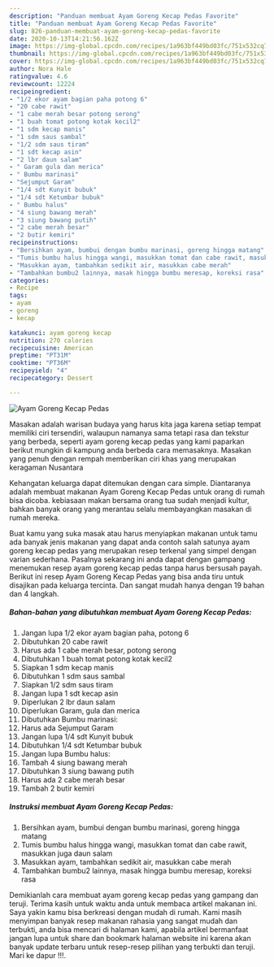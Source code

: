 ```yaml
---
description: "Panduan membuat Ayam Goreng Kecap Pedas Favorite"
title: "Panduan membuat Ayam Goreng Kecap Pedas Favorite"
slug: 826-panduan-membuat-ayam-goreng-kecap-pedas-favorite
date: 2020-10-13T14:21:56.162Z
image: https://img-global.cpcdn.com/recipes/1a963bf449bd03fc/751x532cq70/ayam-goreng-kecap-pedas-foto-resep-utama.jpg
thumbnail: https://img-global.cpcdn.com/recipes/1a963bf449bd03fc/751x532cq70/ayam-goreng-kecap-pedas-foto-resep-utama.jpg
cover: https://img-global.cpcdn.com/recipes/1a963bf449bd03fc/751x532cq70/ayam-goreng-kecap-pedas-foto-resep-utama.jpg
author: Nora Hale
ratingvalue: 4.6
reviewcount: 12224
recipeingredient:
- "1/2 ekor ayam bagian paha potong 6"
- "20 cabe rawit"
- "1 cabe merah besar potong serong"
- "1 buah tomat potong kotak kecil2"
- "1 sdm kecap manis"
- "1 sdm saus sambal"
- "1/2 sdm saus tiram"
- "1 sdt kecap asin"
- "2 lbr daun salam"
- " Garam gula dan merica"
- " Bumbu marinasi"
- "Sejumput Garam"
- "1/4 sdt Kunyit bubuk"
- "1/4 sdt Ketumbar bubuk"
- " Bumbu halus"
- "4 siung bawang merah"
- "3 siung bawang putih"
- "2 cabe merah besar"
- "2 butir kemiri"
recipeinstructions:
- "Bersihkan ayam, bumbui dengan bumbu marinasi, goreng hingga matang"
- "Tumis bumbu halus hingga wangi, masukkan tomat dan cabe rawit, masukkan juga daun salam"
- "Masukkan ayam, tambahkan sedikit air, masukkan cabe merah"
- "Tambahkan bumbu2 lainnya, masak hingga bumbu meresap, koreksi rasa"
categories:
- Recipe
tags:
- ayam
- goreng
- kecap

katakunci: ayam goreng kecap 
nutrition: 270 calories
recipecuisine: American
preptime: "PT31M"
cooktime: "PT36M"
recipeyield: "4"
recipecategory: Dessert

---
```



![Ayam Goreng Kecap Pedas](https://img-global.cpcdn.com/recipes/1a963bf449bd03fc/751x532cq70/ayam-goreng-kecap-pedas-foto-resep-utama.jpg)

Masakan adalah warisan budaya yang harus kita jaga karena setiap tempat memiliki ciri tersendiri, walaupun namanya sama tetapi rasa dan tekstur yang berbeda, seperti ayam goreng kecap pedas yang kami paparkan berikut mungkin di kampung anda berbeda cara memasaknya. Masakan yang penuh dengan rempah memberikan ciri khas yang merupakan keragaman Nusantara

Kehangatan keluarga dapat ditemukan dengan cara simple. Diantaranya adalah membuat makanan Ayam Goreng Kecap Pedas untuk orang di rumah bisa dicoba. kebiasaan makan bersama orang tua sudah menjadi kultur, bahkan banyak orang yang merantau selalu membayangkan masakan di rumah mereka.



Buat kamu yang suka masak atau harus menyiapkan makanan untuk tamu ada banyak jenis makanan yang dapat anda contoh salah satunya ayam goreng kecap pedas yang merupakan resep terkenal yang simpel dengan varian sederhana. Pasalnya sekarang ini anda dapat dengan gampang menemukan resep ayam goreng kecap pedas tanpa harus bersusah payah.
Berikut ini resep Ayam Goreng Kecap Pedas yang bisa anda tiru untuk disajikan pada keluarga tercinta. Dan sangat mudah hanya dengan 19 bahan dan 4 langkah.


<!--inarticleads1-->

##### Bahan-bahan yang dibutuhkan membuat Ayam Goreng Kecap Pedas:

1. Jangan lupa 1/2 ekor ayam bagian paha, potong 6
1. Dibutuhkan 20 cabe rawit
1. Harus ada 1 cabe merah besar, potong serong
1. Dibutuhkan 1 buah tomat potong kotak kecil2
1. Siapkan 1 sdm kecap manis
1. Dibutuhkan 1 sdm saus sambal
1. Siapkan 1/2 sdm saus tiram
1. Jangan lupa 1 sdt kecap asin
1. Diperlukan 2 lbr daun salam
1. Diperlukan  Garam, gula dan merica
1. Dibutuhkan  Bumbu marinasi:
1. Harus ada Sejumput Garam
1. Jangan lupa 1/4 sdt Kunyit bubuk
1. Dibutuhkan 1/4 sdt Ketumbar bubuk
1. Jangan lupa  Bumbu halus:
1. Tambah 4 siung bawang merah
1. Dibutuhkan 3 siung bawang putih
1. Harus ada 2 cabe merah besar
1. Tambah 2 butir kemiri




<!--inarticleads2-->

##### Instruksi membuat  Ayam Goreng Kecap Pedas:

1. Bersihkan ayam, bumbui dengan bumbu marinasi, goreng hingga matang
1. Tumis bumbu halus hingga wangi, masukkan tomat dan cabe rawit, masukkan juga daun salam
1. Masukkan ayam, tambahkan sedikit air, masukkan cabe merah
1. Tambahkan bumbu2 lainnya, masak hingga bumbu meresap, koreksi rasa




Demikianlah cara membuat ayam goreng kecap pedas yang gampang dan teruji. Terima kasih untuk waktu anda untuk membaca artikel makanan ini. Saya yakin kamu bisa berkreasi dengan mudah di rumah. Kami masih menyimpan banyak resep makanan rahasia yang sangat mudah dan terbukti, anda bisa mencari di halaman kami, apabila artikel bermanfaat jangan lupa untuk share dan bookmark halaman website ini karena akan banyak update terbaru untuk resep-resep pilihan yang terbukti dan teruji. Mari ke dapur !!!. 
